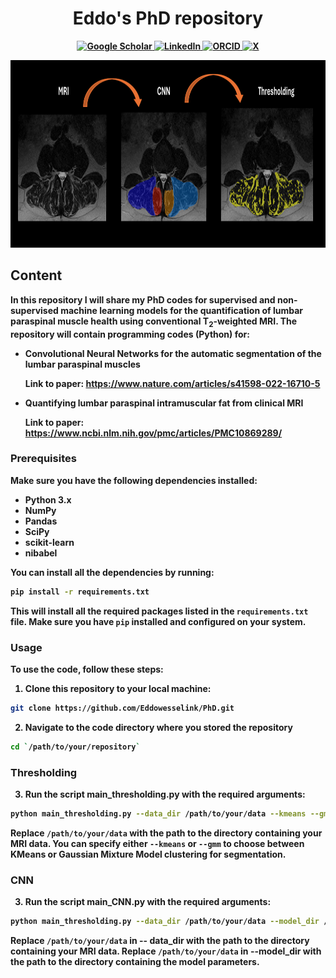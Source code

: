 <h1 align="center"> <strong> Eddo's PhD repository</h1>

<p align="center">
  <a href="https://scholar.google.com/citations?user=0aYqoMMAAAAJ&hl=en">
    <img alt="Google Scholar" src="https://img.shields.io/badge/Google_Scholar-4285F4?style=for-the-badge&logo=google-scholar&logoColor=white">
  </a>
  <a href="https://www.linkedin.com/in/eddo-wesselink-1a106089/?originalSubdomain=nl">
    <img alt="LinkedIn" src="https://img.shields.io/badge/LinkedIn-0077B5?style=for-the-badge&logo=linkedin&logoColor=white">
  </a>
  <a href="https://orcid.org/0000-0002-2024-6986">
    <img alt="ORCID" src="https://img.shields.io/badge/ORCID-A6CE39?style=for-the-badge&logo=orcid&logoColor=white">
  </a>
  <a href="https://twitter.com/EddoWesselink">
    <img alt="X" src="https://img.shields.io/badge/X-000000?style=for-the-badge&logo=x&logoColor=white">
  </a>
</p>

<p align="center">
    <img src="assets/image_github_readme.png" height="300" width="900"/>
</p>

## <strong> Content 

In this repository I will share my PhD codes for supervised and non-supervised machine learning models for the quantification of lumbar paraspinal muscle health using conventional T<sub>2</sub>-weighted MRI. The repository will contain programming codes (Python) for:

- Convolutional Neural Networks for the automatic segmentation of the lumbar paraspinal muscles
  
  Link to paper: https://www.nature.com/articles/s41598-022-16710-5

- Quantifying lumbar paraspinal intramuscular fat from clinical MRI 

  Link to paper: https://www.ncbi.nlm.nih.gov/pmc/articles/PMC10869289/


### Prerequisites

Make sure you have the following dependencies installed:

- Python 3.x
- NumPy
- Pandas
- SciPy
- scikit-learn
- nibabel

You can install all the dependencies by running:

```bash
pip install -r requirements.txt
```
This will install all the required packages listed in the `requirements.txt` file. Make sure you have `pip` installed and configured on your system.

### Usage 

To use the code, follow these steps:

1. Clone this repository to your local machine:

```bash
git clone https://github.com/Eddowesselink/PhD.git
```
2. Navigate to the code directory where you stored the repository

```bash
cd `/path/to/your/repository`
```
### Thresholding 
3. Run the script main_thresholding.py with the required arguments:
```bash
python main_thresholding.py --data_dir /path/to/your/data --kmeans --gmm
```
Replace `/path/to/your/data` with the path to the directory containing your MRI data. You can specify either `--kmeans` or `--gmm` to choose between KMeans or Gaussian Mixture Model clustering for segmentation.

### CNN
3. Run the script main_CNN.py with the required arguments:
```bash
python main_thresholding.py --data_dir /path/to/your/data --model_dir /path/to/your/data 
```
Replace `/path/to/your/data` in -- data_dir with the path to the directory containing your MRI data. 
Replace `/path/to/your/data` in --model_dir with the path to the directory containing the model parameters. 